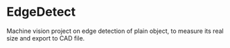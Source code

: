 # EdgeDetect
Machine vision project on edge detection of plain object, to measure its real size and export to CAD file.
